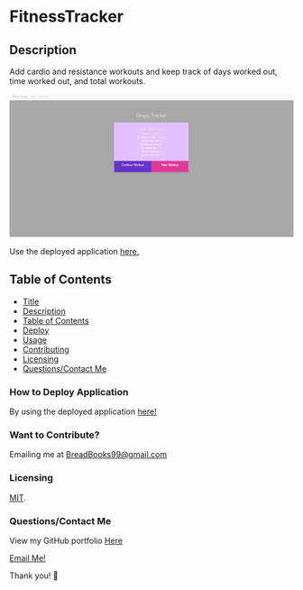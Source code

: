 # FitnessTracker
## Description
Add cardio and resistance workouts and keep track of days worked out, time worked out, and total workouts.

![Preview](./assets/images/preview.png)

Use the deployed application [here.](https://desolate-wave-23345.herokuapp.com/)
## Table of Contents
* [Title](#title)
* [Description](#description)
* [Table of Contents](#table-of-contents)
* [Deploy](#installation-instructions)
* [Usage](#usage)
* [Contributing](#want-to-contribute?)
* [Licensing](#licensing)
* [Questions/Contact Me](#questions/contact-me)


### How to Deploy Application
By using the deployed application [here!](https://desolate-wave-23345.herokuapp.com/)



### Want to Contribute? 
Emailing me at BreadBooks99@gmail.com


### Licensing

[MIT](https://choosealicense.com/licenses/mit).

### Questions/Contact Me
View my GitHub portfolio [Here](https://github.com/BreadBooks)

[Email Me!](mailto:BreadBooks99@gmail.com)

Thank you! :cherry_blossom: